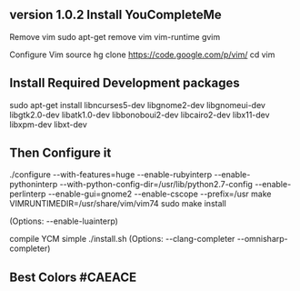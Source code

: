 ## version 1.0.2 Install YouCompleteMe

Remove vim
sudo apt-get remove vim vim-runtime gvim

Configure Vim source
hg clone https://code.google.com/p/vim/
cd vim

## Install Required Development packages
sudo apt-get install libncurses5-dev libgnome2-dev libgnomeui-dev libgtk2.0-dev libatk1.0-dev libbonoboui2-dev libcairo2-dev libx11-dev libxpm-dev libxt-dev

## Then Configure it
./configure --with-features=huge --enable-rubyinterp --enable-pythoninterp --with-python-config-dir=/usr/lib/python2.7-config --enable-perlinterp --enable-gui=gnome2 --enable-cscope --prefix=/usr
make VIMRUNTIMEDIR=/usr/share/vim/vim74
sudo make install

(Options: --enable-luainterp)

compile YCM simple
./install.sh	(Options: --clang-completer --omnisharp-completer)

## Best Colors #CAEACE
